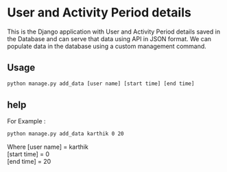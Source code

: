 # User and Activity Period details
This is the Django application with User and Activity Period details saved in the Database and can serve that data using API in JSON format.
We can populate data in the database using a custom management command.
## Usage
```bash
python manage.py add_data [user name] [start time] [end time]
```
## help

For Example : 
```bash
python manage.py add_data karthik 0 20
```
Where [user name] = karthik<br />
[start time] = 0 <br />
[end time] = 20<br />
